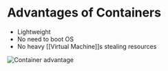 # Advantages of Containers

- Lightweight
- No need to boot OS
- No heavy [[Virtual Machine]]s stealing resources

![Container advantage](library/attachments/2022-12-18-10-47-29.png)
